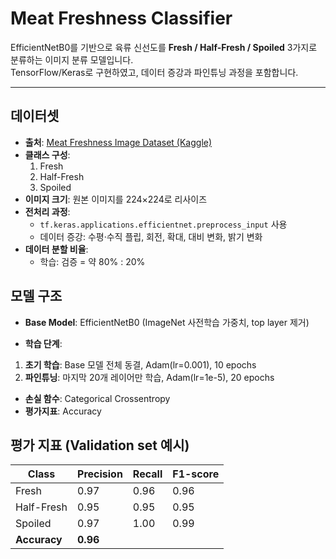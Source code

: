 # Meat Freshness Classifier

EfficientNetB0를 기반으로 육류 신선도를 **Fresh / Half-Fresh / Spoiled** 3가지로 분류하는 이미지 분류 모델입니다.  
TensorFlow/Keras로 구현하였고, 데이터 증강과 파인튜닝 과정을 포함합니다.

---

## 데이터셋
- **출처**: [Meat Freshness Image Dataset (Kaggle)](https://www.kaggle.com/datasets/vinayakshanawad/meat-freshness-image-dataset)  
- **클래스 구성**:
  1. Fresh  
  2. Half-Fresh  
  3. Spoiled  
- **이미지 크기**: 원본 이미지를 224×224로 리사이즈  
- **전처리 과정**:
  - `tf.keras.applications.efficientnet.preprocess_input` 사용
  - 데이터 증강: 수평·수직 플립, 회전, 확대, 대비 변화, 밝기 변화
- **데이터 분할 비율**:
  - 학습: 검증 = 약 80% : 20%

## 모델 구조
- **Base Model**: EfficientNetB0 (ImageNet 사전학습 가중치, top layer 제거)

- **학습 단계**:
1. **초기 학습**: Base 모델 전체 동결, Adam(lr=0.001), 10 epochs
2. **파인튜닝**: 마지막 20개 레이어만 학습, Adam(lr=1e-5), 20 epochs
- **손실 함수**: Categorical Crossentropy  
- **평가지표**: Accuracy

## 평가 지표 (Validation set 예시)
| Class       | Precision | Recall | F1-score |
|-------------|-----------|--------|----------|
| Fresh       | 0.97      | 0.96   | 0.96     |
| Half-Fresh  | 0.95      | 0.95   | 0.95     |
| Spoiled     | 0.97      | 1.00   | 0.99     |
| **Accuracy**|            **0.96**           |
